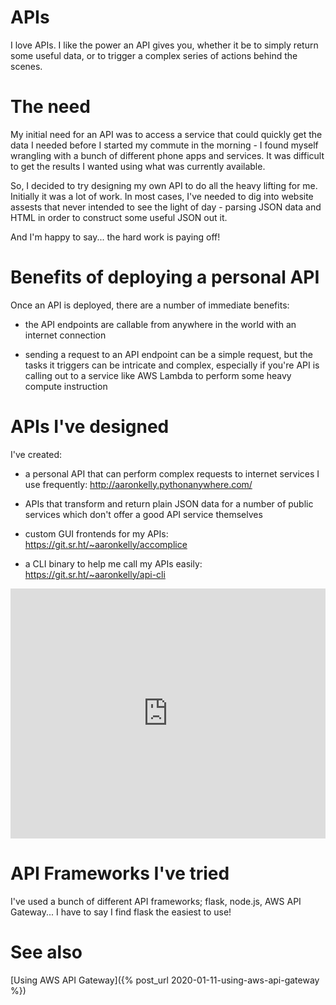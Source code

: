 # APIs

I love APIs. I like the power an API gives you, whether it be to simply return some useful data, or to trigger a complex series of actions behind the scenes.

# The need

My initial need for an API was to access a service that could quickly get the data I needed before I started my commute in the morning - I found myself wrangling with a bunch of different phone apps and services. It was difficult to get the results I wanted using what was currently available.

So, I decided to try designing my own API to do all the heavy lifting for me. Initially it was a lot of work. In most cases, I've needed to dig into website assests that never intended to see the light of day - parsing JSON data and HTML in order to construct some useful JSON out it.

And I'm happy to say... the hard work is paying off!

# Benefits of deploying a personal API

Once an API is deployed, there are a number of immediate benefits:

- the API endpoints are callable from anywhere in the world with an internet connection

- sending a request to an API endpoint can be a simple request, but the tasks it triggers can be intricate and complex, especially if you're API is calling out to a service like AWS Lambda to perform some heavy compute instruction

# APIs I've designed

I've created:

- a personal API that can perform complex requests to internet services I use frequently: http://aaronkelly.pythonanywhere.com/

- APIs that transform and return plain JSON data for a number of public services which don't offer a good API service themselves

- custom GUI frontends for my APIs: https://git.sr.ht/~aaronkelly/accomplice

- a CLI binary to help me call my APIs easily: https://git.sr.ht/~aaronkelly/api-cli

<iframe height="400px" width="100%" src="https://repl.it/repls/OrchidTightSigns?lite=true" scrolling="no" frameborder="no" allowtransparency="true" allowfullscreen="true" sandbox="allow-forms allow-pointer-lock allow-popups allow-same-origin allow-scripts allow-modals"></iframe>

# API Frameworks I've tried

I've used a bunch of different API frameworks; flask, node.js, AWS API Gateway... I have to say I find flask the easiest to use! 

# See also

[Using AWS API Gateway]({% post_url 2020-01-11-using-aws-api-gateway %})